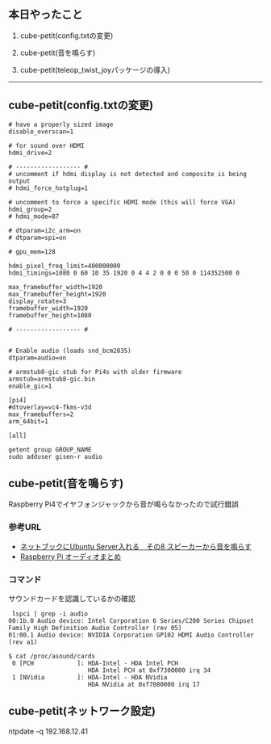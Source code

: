 ## 本日やったこと

1. cube-petit(config.txtの変更)
2. cube-petit(音を鳴らす)

3. cube-petit(teleop_twist_joyパッケージの導入)


---

## cube-petit(config.txtの変更)

```
# have a properly sized image
disable_overscan=1

# for sound over HDMI
hdmi_drive=2

# ------------------ #
# uncomment if hdmi display is not detected and composite is being output
# hdmi_force_hotplug=1

# uncomment to force a specific HDMI mode (this will force VGA)
hdmi_group=2
# hdmi_mode=87

# dtparam=i2c_arm=on
# dtparam=spi=on

# gpu_mem=128

hdmi_pixel_freq_limit=400000000
hdmi_timings=1080 0 60 10 35 1920 0 4 4 2 0 0 0 50 0 114352500 0

max_framebuffer_width=1920
max_framebuffer_height=1920
display_rotate=3
framebuffer_width=1920
framebuffer_height=1080

# ------------------ #


# Enable audio (loads snd_bcm2835)
dtparam=audio=on

# armstub8-gic stub for Pi4s with older firmware
armstub=armstub8-gic.bin
enable_gic=1

[pi4]
#dtoverlay=vc4-fkms-v3d
max_framebuffers=2
arm_64bit=1

[all]

getent group GROUP_NAME
sudo adduser gisen-r audio
```


## cube-petit(音を鳴らす)

Raspberry Pi4でイヤフォンジャックから音が鳴らなかったので試行錯誤

### 参考URL

* [ネットブックにUbuntu Server入れる　その8 スピーカーから音を鳴らす](http://choco-eclair.work/article/182830251.html)
* [Raspberry Pi オーディオまとめ](https://www.ukeyslabo.com/raspberry-pi/audio/)

### コマンド

サウンドカードを認識しているかの確認
```
 lspci | grep -i audio
00:1b.0 Audio device: Intel Corporation 6 Series/C200 Series Chipset Family High Definition Audio Controller (rev 05)
01:00.1 Audio device: NVIDIA Corporation GP102 HDMI Audio Controller (rev a1)
```
```
$ cat /proc/asound/cards
 0 [PCH            ]: HDA-Intel - HDA Intel PCH
                      HDA Intel PCH at 0xf7300000 irq 34
 1 [NVidia         ]: HDA-Intel - HDA NVidia
                      HDA NVidia at 0xf7080000 irq 17
```


## cube-petit(ネットワーク設定)
ntpdate -q 192.168.12.41
